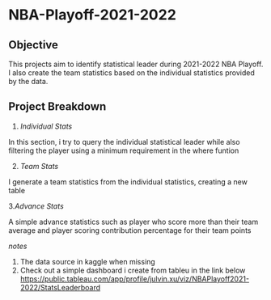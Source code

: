 # NBA-Playoff-2021-2022
## Objective 
This projects aim to identify statistical leader during 2021-2022 NBA Playoff. I also create the team statistics based on the individual statistics provided by the data.

## Project Breakdown
1. _Individual Stats_

In this section, i try to query the individual statistical leader while also filtering the player using a minimum requirement in the where funtion 

2. _Team Stats_

I generate a team statistics from the individual statistics, creating a new table

3._Advance Stats_

A simple advance statistics such as player who score more than their team average and player scoring contribution percentage for their team points

_notes_
1. The data source in kaggle when missing 
2. Check out a simple dashboard i create from tableu in the link below
https://public.tableau.com/app/profile/julvin.xu/viz/NBAPlayoff2021-2022/StatsLeaderboard
